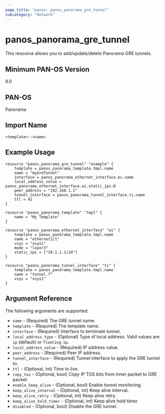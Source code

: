 ```yaml
---
page_title: "panos: panos_panorama_gre_tunnel"
subcategory: "Network"
---
```


# panos_panorama_gre_tunnel

This resource allows you to add/update/delete Panorama GRE tunnels.


## Minimum PAN-OS Version

9.0


## PAN-OS

Panorama


## Import Name

```
<template>::<name>
```

## Example Usage

```hcl
resource "panos_panorama_gre_tunnel" "example" {
    template = panos_panorama_template.tmpl.name
    name = "myGreTunnel"
    interface = panos_panorama_ethernet_interface.ei.name
    local_address_value = panos_panorama_ethernet_interface.ei.static_ips.0
    peer_address = "192.168.1.1"
    tunnel_interface = panos_panorama_tunnel_interface.ti.name
    ttl = 42
}

resource "panos_panorama_template" "tmpl" {
    name = "My Template"
}

resource "panos_panorama_ethernet_interface" "ei" {
    template = panos_panorama_template.tmpl.name
    name = "ethernet1/1"
    vsys = "vsys1"
    mode = "layer3"
    static_ips = ["10.1.1.1/24"]
}

resource "panos_panorama_tunnel_interface" "ti" {
    template = panos_panorama_template.tmpl.name
    name = "tunnel.7"
    vsys = "vsys1"
}
```

## Argument Reference

The following arguments are supported:

* `name` - (Required) The GRE tunnel name.
* `template` - (Required) The template name.
* `interface` - (Required) Interface to terminate tunnel.
* `local_address_type` - (Optional) Type of local address.  Valid values are
  `ip` (default) or `floating-ip`.
* `local_address_value` - (Required) IP address value.
* `peer_address` - (Required) Peer IP address.
* `tunnel_interface` - (Required) Tunnel interface to apply the GRE tunnel to.
* `ttl` - (Optional, int) Time to live.
* `copy_tos` - (Optional, bool) Copy IP TOS bits from inner packet to GRE packet.
* `enable_keep_alive` - (Optional, bool) Enable tunnel monitoring.
* `keep_alive_interval` - (Optional, int) Keep alive interval.
* `keep_alive_retry` - (Optional, int) Keep alive retry.
* `keep_alive_hold_timer` - (Optional, int) Keep alive hold timer.
* `disabled` - (Optional, bool) Disable the GRE tunnel.
